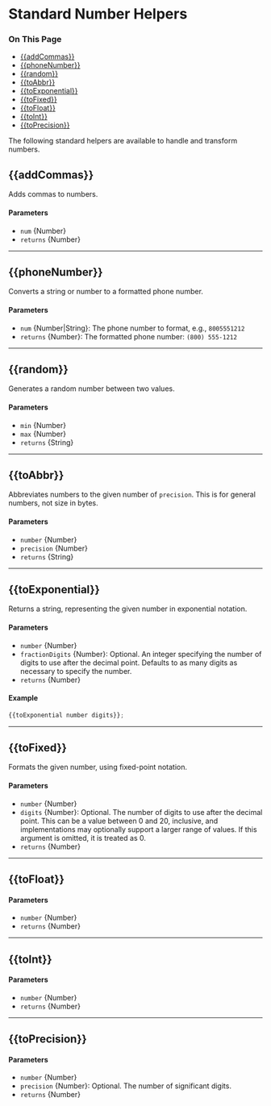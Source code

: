 <h1>Standard Number Helpers</h1>

<div class="otp" id="no-index">
	<h3> On This Page </h3>
	<ul>
    <li><a href="#handlebars_addcommas">{{addCommas}}</a></li>
    <li><a href="#handlebars_phonenumber">{{phoneNumber}}</a></li>
    <li><a href="#handlebars_random">{{random}}</a></li>
    <li><a href="#handlebars_toabbr">{{toAbbr}}</a></li>
    <li><a href="#handlebars_toexponential">{{toExponential}}</a></li>
    <li><a href="#handlebars_tofixed">{{toFixed}}</a></li>
    <li><a href="#handlebars_tofloat">{{toFloat}}</a></li>
    <li><a href="#handlebars_toint">{{toInt}}</a></li>
    <li><a href="#handlebars_toprecision">{{toPrecision}}</a></li>
	</ul>
</div>

<a href='#handlebars_addcommas' aria-hidden='true' class='block-anchor'  id='handlebars_addcommas'><i aria-hidden='true' class='linkify icon'></i></a>

The following standard helpers are available to handle and transform numbers.

## {{addCommas}}

Adds commas to numbers.

#### Parameters

* `num` {Number}
* `returns` {Number}

---

<a href='#handlebars_phonenumber' aria-hidden='true' class='block-anchor'  id='handlebars_phonenumber'><i aria-hidden='true' class='linkify icon'></i></a>

## {{phoneNumber}}

Converts a string or number to a formatted phone number.

#### Parameters

* `num` {Number|String}: The phone number to format, e.g., `8005551212`
* `returns` {Number}: The formatted phone number: `(800) 555-1212`

---

<a href='#handlebars_random' aria-hidden='true' class='block-anchor'  id='handlebars_random'><i aria-hidden='true' class='linkify icon'></i></a>

## {{random}}

Generates a random number between two values.

#### Parameters

* `min` {Number}
* `max` {Number}
* `returns` {String}

---

<a href='#handlebars_toabbr' aria-hidden='true' class='block-anchor'  id='handlebars_toabbr'><i aria-hidden='true' class='linkify icon'></i></a>

## {{toAbbr}}

Abbreviates numbers to the given number of `precision`. This is for general numbers, not size in bytes.

#### Parameters

* `number` {Number}
* `precision` {Number}
* `returns` {String}

---

<a href='#handlebars_toexponential' aria-hidden='true' class='block-anchor'  id='handlebars_toexponential'><i aria-hidden='true' class='linkify icon'></i></a>

## {{toExponential}}

Returns a string, representing the given number in exponential notation.

#### Parameters

* `number` {Number}
* `fractionDigits` {Number}: Optional. An integer specifying the number of digits to use after the decimal point. Defaults to as many digits as necessary to specify the number.
* `returns` {Number}

#### Example

```js
{{toExponential number digits}};
```

---

<a href='#handlebars_tofixed' aria-hidden='true' class='block-anchor'  id='handlebars_tofixed'><i aria-hidden='true' class='linkify icon'></i></a>

## {{toFixed}}

Formats the given number, using fixed-point notation.

#### Parameters

* `number` {Number}
* `digits` {Number}: Optional. The number of digits to use after the decimal point. This can be a value between 0 and 20, inclusive, and implementations may optionally support a larger range of values. If this argument is omitted, it is treated as 0.
* `returns` {Number}

---

<a href='#handlebars_tofloat' aria-hidden='true' class='block-anchor'  id='handlebars_tofloat'><i aria-hidden='true' class='linkify icon'></i></a>

## {{toFloat}}

#### Parameters

* `number` {Number}
* `returns` {Number}

---

<a href='#handlebars_toint' aria-hidden='true' class='block-anchor'  id='handlebars_toint'><i aria-hidden='true' class='linkify icon'></i></a>

## {{toInt}}

#### Parameters

* `number` {Number}
* `returns` {Number}

---

<a href='#handlebars_toprecision' aria-hidden='true' class='block-anchor'  id='handlebars_toprecision'><i aria-hidden='true' class='linkify icon'></i></a>

## {{toPrecision}}

#### Parameters

* `number` {Number}
* `precision` {Number}: Optional. The number of significant digits.
* `returns` {Number}

